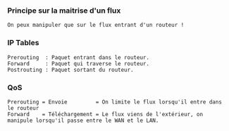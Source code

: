 ### Principe sur la maitrise d'un flux
```
On peux manipuler que sur le flux entrant d'un routeur !
```

### IP Tables
```
Prerouting  : Paquet entrant dans le routeur.
Forward     : Paquet qui traverse le routeur.
Postrouting : Paquet sortant du routeur.
```

### QoS
```
Prerouting = Envoie         = On limite le flux lorsqu'il entre dans le routeur
Forward    = Téléchargement = Le flux viens de l'extérieur, on manipule lorsqu'il passe entre le WAN et le LAN.
```


